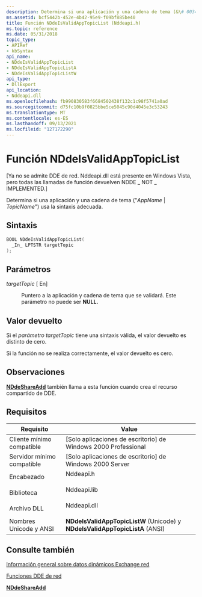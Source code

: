 ```yaml
---
description: Determina si una aplicación y una cadena de tema (&\# 0034; AppName \| TopicName&\# 0034;) usa la sintaxis adecuada.
ms.assetid: bcf5442b-452e-4b42-95e9-f09bf885be40
title: Función NDdeIsValidAppTopicList (Nddeapi.h)
ms.topic: reference
ms.date: 05/31/2018
topic_type:
- APIRef
- kbSyntax
api_name:
- NDdeIsValidAppTopicList
- NDdeIsValidAppTopicListA
- NDdeIsValidAppTopicListW
api_type:
- DllExport
api_location:
- Nddeapi.dll
ms.openlocfilehash: fb990830583f6684502438f132c1c98f5741a0ad
ms.sourcegitcommit: d75fc10b9f0825bbe5ce5045c90d4045e3c53243
ms.translationtype: MT
ms.contentlocale: es-ES
ms.lasthandoff: 09/13/2021
ms.locfileid: "127172290"
---
```

# <a name="nddeisvalidapptopiclist-function"></a>Función NDdeIsValidAppTopicList

\[Ya no se admite DDE de red. Nddeapi.dll está presente en Windows Vista, pero todas las llamadas de función devuelven NDDE \_ NOT \_ IMPLEMENTED.\]

Determina si una aplicación y una cadena de tema ("*AppName* \| *TopicName*") usa la sintaxis adecuada.

## <a name="syntax"></a>Sintaxis


```C++
BOOL NDdeIsValidAppTopicList(
  _In_ LPTSTR targetTopic
);
```



## <a name="parameters"></a>Parámetros

<dl> <dt>

*targetTopic* \[ En\]
</dt> <dd>

Puntero a la aplicación y cadena de tema que se validará. Este parámetro no puede ser **NULL.**

</dd> </dl>

## <a name="return-value"></a>Valor devuelto

Si el *parámetro targetTopic* tiene una sintaxis válida, el valor devuelto es distinto de cero.

Si la función no se realiza correctamente, el valor devuelto es cero.

## <a name="remarks"></a>Observaciones

[**NDdeShareAdd**](nddeshareadd.md) también llama a esta función cuando crea el recurso compartido de DDE.

## <a name="requirements"></a>Requisitos



| Requisito | Value |
|-------------------------------------|-------------------------------------------------------------------------------------------|
| Cliente mínimo compatible<br/> | \[Solo aplicaciones de escritorio\] de Windows 2000 Professional<br/>                                |
| Servidor mínimo compatible<br/> | \[Solo aplicaciones de escritorio\] de Windows 2000 Server<br/>                                      |
| Encabezado<br/>                   | <dl> <dt>Nddeapi.h</dt> </dl>      |
| Biblioteca<br/>                  | <dl> <dt>Nddeapi.lib</dt> </dl>    |
| Archivo DLL<br/>                      | <dl> <dt>Nddeapi.dll</dt> </dl>    |
| Nombres Unicode y ANSI<br/>   | **NDdeIsValidAppTopicListW** (Unicode) y **NDdeIsValidAppTopicListA** (ANSI)<br/> |



## <a name="see-also"></a>Consulte también

<dl> <dt>

[Información general sobre datos dinámicos Exchange red](network-dynamic-data-exchange.md)
</dt> <dt>

[Funciones DDE de red](network-dde-functions.md)
</dt> <dt>

[**NDdeShareAdd**](nddeshareadd.md)
</dt> </dl>

 

 





